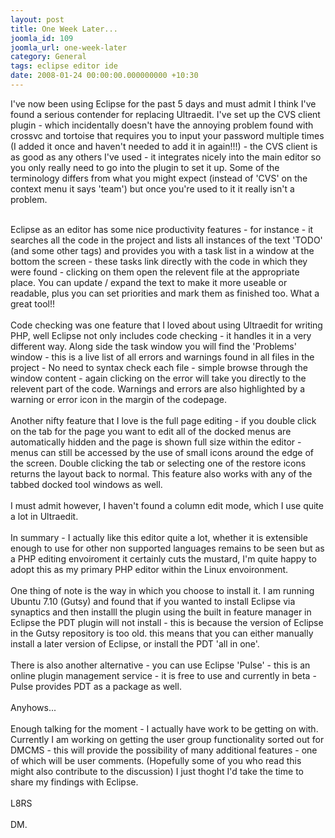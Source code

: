 ```yaml
---
layout: post
title: One Week Later...
joomla_id: 109
joomla_url: one-week-later
category: General
tags: eclipse editor ide
date: 2008-01-24 00:00:00.000000000 +10:30
---
```

<p>I've now been using Eclipse for the past 5 days and must admit I think I've found a serious contender for replacing Ultraedit. I've set up the CVS client plugin - which incidentally doesn't have the annoying problem found with crossvc and tortoise that requires you to input your password multiple times (I added it once and haven't needed to add it in again!!!) - the CVS client is as good as any others I've used - it integrates nicely into the main editor so you only really need to go into the plugin to set it up. Some of the terminology differs from what you might expect (instead of 'CVS' on the context menu it says 'team') but once you're used to it it really isn't a problem.</p>
<p><br>Eclipse as an editor has some nice productivity features - for instance - it searches all the code in the project and lists all instances of the text 'TODO' (and some other tags) and provides you with a task list in a window at the bottom the screen - these tasks link directly with the code in which they were found - clicking on them open the relevent file at the appropriate place. You can update / expand the text to make it more useable or readable, plus you can set priorities and mark them as finished too. What a great tool!!<br><br>Code checking was one feature that I loved about using Ultraedit for writing PHP, well Eclipse not only includes code checking - it handles it in a very different way. Along side the task window you will find the 'Problems' window - this is a live list of all errors and warnings found in all files in the project - No need to syntax check each file - simple browse through the window content - again clicking on the error will take you directly to the relevent part of the code. Warnings and errors are also highlighted by a warning or error icon in the margin of the codepage.<br><br>Another nifty feature that I love is the full page editing - if you double click on the tab for the page you want to edit all of the docked menus are automatically hidden and the page is shown full size within the editor - menus can still be accessed by the use of small icons around the edge of the screen. Double clicking the tab or selecting one of the restore icons returns the layout back to normal. This feature also works with any of the tabbed docked tool windows as well.<br><br>I must admit however, I haven't found a column edit mode, which I use quite a lot in Ultraedit. <br><br>In summary - I actually like this editor quite a lot, whether it is extensible enough to use for other non supported languages remains to be seen but as a PHP editing envoiroment it certainly cuts the mustard, I'm quite happy to adopt this as my primary PHP editor within the Linux envoironment.<br><br>One thing of note is the way in which you choose to install it. I am running Ubuntu 7.10 (Gutsy) and found that if you wanted to install Eclipse via synaptics and then installl the plugin using the built in feature manager in Eclipse the PDT plugin will not install - this is because the version of Eclipse in the Gutsy repository is too old. this means that you can either manually install a later version of Eclipse, or install the PDT 'all in one'. <br><br>There is also another alternative - you can use Eclipse 'Pulse' - this is an online plugin management service - it is free to use and currently in beta - Pulse provides PDT as a package as well.<br><br>Anyhows...<br><br>Enough talking for the moment - I actually have work to be getting on with. Currently I am working on getting the user group functionality sorted out for DMCMS - this will provide the possibility of many additional features - one of which will be user comments. (Hopefully some of you who read this might also contribute to the discussion) I just thoght I'd take the time to share my findings with Eclipse.<br><br>L8RS<br><br>DM.</p>
